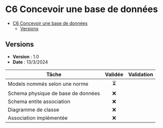 # C6 Concevoir une base de données

- [C6 Concevoir une base de données](#c6-concevoir-une-base-de-données)
  - [Versions](#versions)

## Versions

- **Version** : 1.0
- **Date** : 13/3/2024

| Tâche                              | Validée | Validation |
| ---------------------------------- | :-----: | ---------- |
| Models nommés selon une norme      |   ⏳    |            |
| Schema physique de base de données |   ❌    |            |
| Schema entite association          |   ❌    |            |
| Diagramme de classe                |   ❌    |            |
| Association implémentée            |   ❌    |            |
